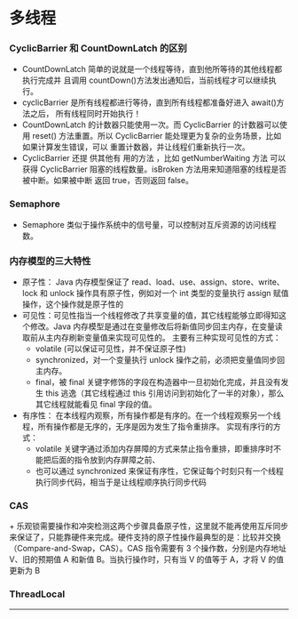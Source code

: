 <h1>多线程</h1>

<h3>CyclicBarrier 和 CountDownLatch 的区别</h3>

+ CountDownLatch 简单的说就是一个线程等待，直到他所等待的其他线程都执行完成并
    且调用 countDown()方法发出通知后，当前线程才可以继续执行。
+ cyclicBarrier 是所有线程都进行等待，直到所有线程都准备好进入 await()方法之后，
    所有线程同时开始执行！
+ CountDownLatch 的计数器只能使用一次。而 CyclicBarrier 的计数器可以使用 reset()
    方法重置。所以 CyclicBarrier 能处理更为复杂的业务场景，比如如果计算发生错误，可以
    重置计数器，并让线程们重新执行一次。
+ CyclicBarrier 还提 供其他有 用的方法 ，比如 getNumberWaiting 方法 可以获得
    CyclicBarrier 阻塞的线程数量。isBroken 方法用来知道阻塞的线程是否被中断。如果被中断
    返回 true，否则返回 false。

<h3>Semaphore</h3>

+ Semaphore 类似于操作系统中的信号量，可以控制对互斥资源的访问线程数。

<h3>内存模型的三大特性</h3>

+ 原子性： Java 内存模型保证了 read、load、use、assign、store、write、lock 和 unlock 操作具有原子性，例如对一个 int 类型的变量执行 assign 赋值操作，这个操作就是原子性的
+ 可见性：可见性指当一个线程修改了共享变量的值，其它线程能够立即得知这个修改。Java 内存模型是通过在变量修改后将新值同步回主内存，在变量读取前从主内存刷新变量值来实现可见性的。
   主要有三种实现可见性的方式：
     + volatile (可以保证可见性，并不保证原子性)
     + synchronized，对一个变量执行 unlock 操作之前，必须把变量值同步回主内存。
     + final，被 final 关键字修饰的字段在构造器中一旦初始化完成，并且没有发生 this 逃逸（其它线程通过 this 引用访问到初始化了一半的对象），那么其它线程就能看见 final 字段的值。
+ 有序性：
   在本线程内观察，所有操作都是有序的。在一个线程观察另一个线程，所有操作都是无序的，无序是因为发生了指令重排序。
   实现有序行的方式：
   + volatile 关键字通过添加内存屏障的方式来禁止指令重排，即重排序时不能把后面的指令放到内存屏障之前、
   + 也可以通过 synchronized 来保证有序性，它保证每个时刻只有一个线程执行同步代码，相当于是让线程顺序执行同步代码


<h3>CAS</h3>
+ 乐观锁需要操作和冲突检测这两个步骤具备原子性，这里就不能再使用互斥同步来保证了，只能靠硬件来完成。硬件支持的原子性操作最典型的是：比较并交换（Compare-and-Swap，CAS）。CAS 指令需要有 3 个操作数，分别是内存地址 V、旧的预期值 A 和新值 B。当执行操作时，只有当 V 的值等于 A，才将 V 的值更新为 B

<h3>ThreadLocal</h3>

<hr>